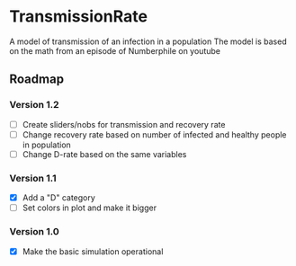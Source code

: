 # TransmissionRate
A model of transmission of an infection in a population
The model is based on the math from an episode of Numberphile on youtube

## Roadmap

### Version 1.2
- [ ] Create sliders/nobs for transmission and recovery rate
- [ ] Change recovery rate based on number of infected and healthy people in population
- [ ] Change D-rate based on the same variables

### Version 1.1
- [x] Add a "D" category
- [ ] Set colors in plot and make it bigger

### Version 1.0
- [x] Make the basic simulation operational
